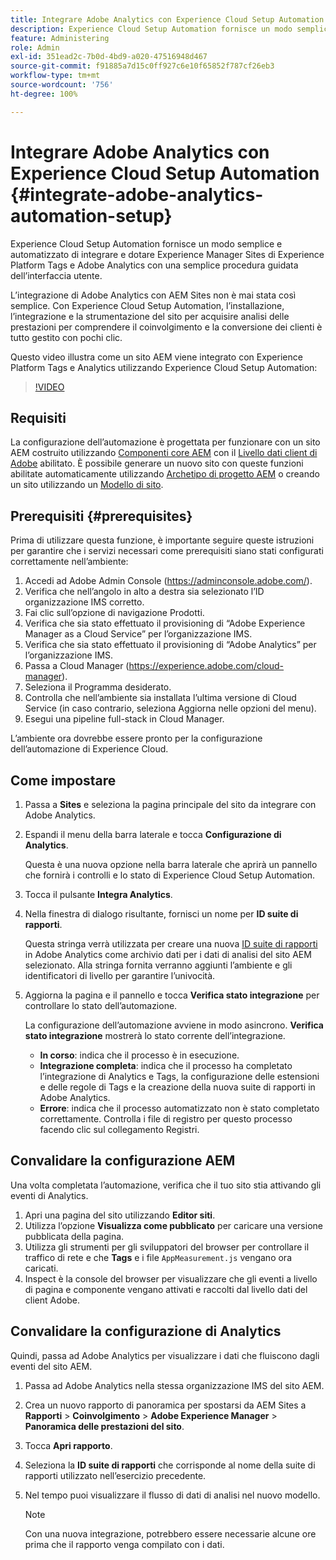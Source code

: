 ```yaml
---
title: Integrare Adobe Analytics con Experience Cloud Setup Automation
description: Experience Cloud Setup Automation fornisce un modo semplice e automatizzato di integrare e dotare Experience Manager Sites di Experience Platform Tags e Adobe Analytics con una semplice procedura guidata dell’interfaccia utente. Scopri come utilizzare la configurazione automatica con il tuo sito.
feature: Administering
role: Admin
exl-id: 351ead2c-7b0d-4bd9-a020-47516948d467
source-git-commit: f91885a7d15c0ff927c6e10f65852f787cf26eb3
workflow-type: tm+mt
source-wordcount: '756'
ht-degree: 100%

---
```


# Integrare Adobe Analytics con Experience Cloud Setup Automation {#integrate-adobe-analytics-automation-setup}

Experience Cloud Setup Automation fornisce un modo semplice e automatizzato di integrare e dotare Experience Manager Sites di Experience Platform Tags e Adobe Analytics con una semplice procedura guidata dell’interfaccia utente.

L’integrazione di Adobe Analytics con AEM Sites non è mai stata così semplice. Con Experience Cloud Setup Automation, l’installazione, l’integrazione e la strumentazione del sito per acquisire analisi delle prestazioni per comprendere il coinvolgimento e la conversione dei clienti è tutto gestito con pochi clic.

Questo video illustra come un sito AEM viene integrato con Experience Platform Tags e Analytics utilizzando Experience Cloud Setup Automation:

>[!VIDEO](https://video.tv.adobe.com/v/345372/?quality=12)

## Requisiti 

La configurazione dell’automazione è progettata per funzionare con un sito AEM costruito utilizzando [Componenti core AEM](https://experienceleague.adobe.com/docs/experience-manager-core-components/using/introduction.html?lang=it) con il [Livello dati client di Adobe](https://experienceleague.adobe.com/docs/experience-manager-core-components/using/developing/data-layer/overview.html?lang=it) abilitato. È possibile generare un nuovo sito con queste funzioni abilitate automaticamente utilizzando [Archetipo di progetto AEM](https://experienceleague.adobe.com/docs/experience-manager-core-components/using/developing/archetype/overview.html?lang=it) o creando un sito utilizzando un [Modello di sito](/help/journey-sites/quick-site/create-site.md).

## Prerequisiti {#prerequisites}

Prima di utilizzare questa funzione, è importante seguire queste istruzioni per garantire che i servizi necessari come prerequisiti siano stati configurati correttamente nell’ambiente:

1. Accedi ad Adobe Admin Console (https://adminconsole.adobe.com/).
1. Verifica che nell’angolo in alto a destra sia selezionato l’ID organizzazione IMS corretto.
1. Fai clic sull’opzione di navigazione Prodotti.
1. Verifica che sia stato effettuato il provisioning di “Adobe Experience Manager as a Cloud Service” per l’organizzazione IMS.
1. Verifica che sia stato effettuato il provisioning di “Adobe Analytics” per l’organizzazione IMS.
1. Passa a Cloud Manager (https://experience.adobe.com/cloud-manager).
1. Seleziona il Programma desiderato.
1. Controlla che nell’ambiente sia installata l’ultima versione di Cloud Service (in caso contrario, seleziona Aggiorna nelle opzioni del menu).
1. Esegui una pipeline full-stack in Cloud Manager.

L’ambiente ora dovrebbe essere pronto per la configurazione dell’automazione di Experience Cloud.

## Come impostare

1. Passa a **Sites** e seleziona la pagina principale del sito da integrare con Adobe Analytics.
1. Espandi il menu della barra laterale e tocca **Configurazione di Analytics**.

   Questa è una nuova opzione nella barra laterale che aprirà un pannello che fornirà i controlli e lo stato di Experience Cloud Setup Automation.
1. Tocca il pulsante **Integra Analytics**.
1. Nella finestra di dialogo risultante, fornisci un nome per **ID suite di rapporti**.

   Questa stringa verrà utilizzata per creare una nuova [ID suite di rapporti](https://experienceleague.adobe.com/docs/analytics/admin/manage-report-suites/new-report-suite/t-create-a-report-suite.html?lang=it) in Adobe Analytics come archivio dati per i dati di analisi del sito AEM selezionato. Alla stringa fornita verranno aggiunti l’ambiente e gli identificatori di livello per garantire l’univocità.

1. Aggiorna la pagina e il pannello e tocca **Verifica stato integrazione** per controllare lo stato dell’automazione.

   La configurazione dell’automazione avviene in modo asincrono. **Verifica stato integrazione** mostrerà lo stato corrente dell’integrazione.

   * **In corso**: indica che il processo è in esecuzione.
   * **Integrazione completa**: indica che il processo ha completato l’integrazione di Analytics e Tags, la configurazione delle estensioni e delle regole di Tags e la creazione della nuova suite di rapporti in Adobe Analytics.
   * **Errore**: indica che il processo automatizzato non è stato completato correttamente. Controlla i file di registro per questo processo facendo clic sul collegamento Registri.

## Convalidare la configurazione AEM

Una volta completata l’automazione, verifica che il tuo sito stia attivando gli eventi di Analytics.

1. Apri una pagina del sito utilizzando **Editor siti**.
1. Utilizza l’opzione **Visualizza come pubblicato** per caricare una versione pubblicata della pagina.
1. Utilizza gli strumenti per gli sviluppatori del browser per controllare il traffico di rete e che **Tags** e i file `AppMeasurement.js` vengano ora caricati.
1. Inspect è la console del browser per visualizzare che gli eventi a livello di pagina e componente vengano attivati e raccolti dal livello dati del client Adobe.

## Convalidare la configurazione di Analytics

Quindi, passa ad Adobe Analytics per visualizzare i dati che fluiscono dagli eventi del sito AEM.

1. Passa ad Adobe Analytics nella stessa organizzazione IMS del sito AEM.
1. Crea un nuovo rapporto di panoramica per spostarsi da AEM Sites a **Rapporti** > **Coinvolgimento** > **Adobe Experience Manager** > **Panoramica delle prestazioni del sito**.
1. Tocca **Apri rapporto**.
1. Seleziona la **ID suite di rapporti** che corrisponde al nome della suite di rapporti utilizzato nell’esercizio precedente.
1. Nel tempo puoi visualizzare il flusso di dati di analisi nel nuovo modello.

   >[!NOTE]
   >
   > Con una nuova integrazione, potrebbero essere necessarie alcune ore prima che il rapporto venga compilato con i dati.
